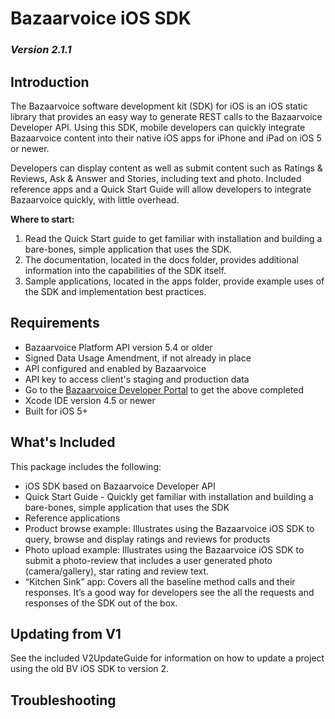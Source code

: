 # Bazaarvoice iOS SDK 
### *Version 2.1.1*	

## Introduction
The Bazaarvoice software development kit (SDK) for iOS is an iOS static library that provides an easy way to generate REST calls to the Bazaarvoice Developer API. Using this SDK, mobile developers can quickly integrate Bazaarvoice content into their native iOS apps for iPhone and iPad on iOS 5 or newer.

Developers can display content as well as submit content such as Ratings & Reviews, Ask & Answer and Stories, including text and photo. Included reference apps and a Quick Start Guide will allow developers to integrate Bazaarvoice quickly, with little overhead.

**Where to start:**
 1. Read the Quick Start guide to get familiar with installation and building a bare-bones, simple application that uses the SDK.
 2. The documentation, located in the docs folder, provides additional information into the capabilities of the SDK itself.
 3. Sample applications, located in the apps folder, provide example uses of the SDK and implementation best practices.

## Requirements
* Bazaarvoice Platform API version 5.4 or older
 * Signed Data Usage Amendment, if not already in place
 * API configured and enabled by Bazaarvoice
 * API key to access client's staging and production data
 * Go to the [Bazaarvoice Developer Portal](http://developer.bazaarvoice.com) to get the above completed
* Xcode IDE version 4.5 or newer
* Built for iOS 5+

## What's Included
This package includes the following:

* iOS SDK based on Bazaarvoice Developer API
* Quick Start Guide - Quickly get familiar with installation and building a bare-bones, simple application that uses the SDK
* Reference applications
* Product browse example: Illustrates using the Bazaarvoice iOS SDK to query, browse and display ratings and reviews for products
* Photo upload example: Illustrates using the Bazaarvoice iOS SDK to submit a photo-review that includes a user generated photo (camera/gallery), star rating and review text.
* “Kitchen Sink” app: Covers all the baseline method calls and their responses. It’s a good way for developers see the all the requests and responses of the SDK out of the box.

## Updating from V1
See the included V2UpdateGuide for information on how to update a project using the old BV iOS SDK to version 2.


## Troubleshooting
